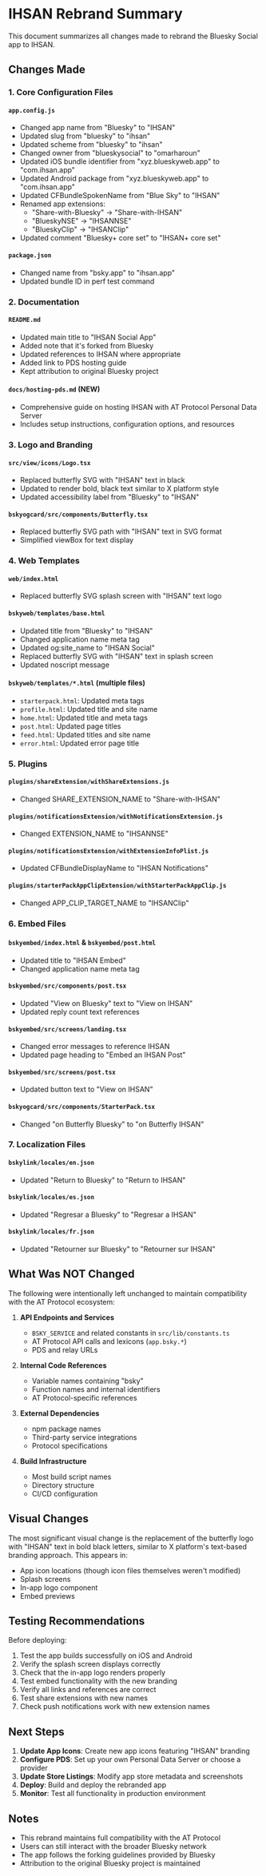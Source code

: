 # IHSAN Rebrand Summary

This document summarizes all changes made to rebrand the Bluesky Social app to IHSAN.

## Changes Made

### 1. Core Configuration Files

#### `app.config.js`
- Changed app name from "Bluesky" to "IHSAN"
- Updated slug from "bluesky" to "ihsan"
- Updated scheme from "bluesky" to "ihsan"
- Changed owner from "blueskysocial" to "omarharoun"
- Updated iOS bundle identifier from "xyz.blueskyweb.app" to "com.ihsan.app"
- Updated Android package from "xyz.blueskyweb.app" to "com.ihsan.app"
- Updated CFBundleSpokenName from "Blue Sky" to "IHSAN"
- Renamed app extensions:
  - "Share-with-Bluesky" → "Share-with-IHSAN"
  - "BlueskyNSE" → "IHSANNSE"
  - "BlueskyClip" → "IHSANClip"
- Updated comment "Bluesky+ core set" to "IHSAN+ core set"

#### `package.json`
- Changed name from "bsky.app" to "ihsan.app"
- Updated bundle ID in perf test command

### 2. Documentation

#### `README.md`
- Updated main title to "IHSAN Social App"
- Added note that it's forked from Bluesky
- Updated references to IHSAN where appropriate
- Added link to PDS hosting guide
- Kept attribution to original Bluesky project

#### `docs/hosting-pds.md` (NEW)
- Comprehensive guide on hosting IHSAN with AT Protocol Personal Data Server
- Includes setup instructions, configuration options, and resources

### 3. Logo and Branding

#### `src/view/icons/Logo.tsx`
- Replaced butterfly SVG with "IHSAN" text in black
- Updated to render bold, black text similar to X platform style
- Updated accessibility label from "Bluesky" to "IHSAN"

#### `bskyogcard/src/components/Butterfly.tsx`
- Replaced butterfly SVG path with "IHSAN" text in SVG format
- Simplified viewBox for text display

### 4. Web Templates

#### `web/index.html`
- Replaced butterfly SVG splash screen with "IHSAN" text logo

#### `bskyweb/templates/base.html`
- Updated title from "Bluesky" to "IHSAN"
- Changed application name meta tag
- Updated og:site_name to "IHSAN Social"
- Replaced butterfly SVG with "IHSAN" text in splash screen
- Updated noscript message

#### `bskyweb/templates/*.html` (multiple files)
- `starterpack.html`: Updated meta tags
- `profile.html`: Updated title and site name
- `home.html`: Updated title and meta tags
- `post.html`: Updated page titles
- `feed.html`: Updated titles and site name
- `error.html`: Updated error page title

### 5. Plugins

#### `plugins/shareExtension/withShareExtensions.js`
- Changed SHARE_EXTENSION_NAME to "Share-with-IHSAN"

#### `plugins/notificationsExtension/withNotificationsExtension.js`
- Changed EXTENSION_NAME to "IHSANNSE"

#### `plugins/notificationsExtension/withExtensionInfoPlist.js`
- Updated CFBundleDisplayName to "IHSAN Notifications"

#### `plugins/starterPackAppClipExtension/withStarterPackAppClip.js`
- Changed APP_CLIP_TARGET_NAME to "IHSANClip"

### 6. Embed Files

#### `bskyembed/index.html` & `bskyembed/post.html`
- Updated title to "IHSAN Embed"
- Changed application name meta tag

#### `bskyembed/src/components/post.tsx`
- Updated "View on Bluesky" text to "View on IHSAN"
- Updated reply count text references

#### `bskyembed/src/screens/landing.tsx`
- Changed error messages to reference IHSAN
- Updated page heading to "Embed an IHSAN Post"

#### `bskyembed/src/screens/post.tsx`
- Updated button text to "View on IHSAN"

#### `bskyogcard/src/components/StarterPack.tsx`
- Changed "on Butterfly Bluesky" to "on Butterfly IHSAN"

### 7. Localization Files

#### `bskylink/locales/en.json`
- Updated "Return to Bluesky" to "Return to IHSAN"

#### `bskylink/locales/es.json`
- Updated "Regresar a Bluesky" to "Regresar a IHSAN"

#### `bskylink/locales/fr.json`
- Updated "Retourner sur Bluesky" to "Retourner sur IHSAN"

## What Was NOT Changed

The following were intentionally left unchanged to maintain compatibility with the AT Protocol ecosystem:

1. **API Endpoints and Services**
   - `BSKY_SERVICE` and related constants in `src/lib/constants.ts`
   - AT Protocol API calls and lexicons (`app.bsky.*`)
   - PDS and relay URLs

2. **Internal Code References**
   - Variable names containing "bsky"
   - Function names and internal identifiers
   - AT Protocol-specific references

3. **External Dependencies**
   - npm package names
   - Third-party service integrations
   - Protocol specifications

4. **Build Infrastructure**
   - Most build script names
   - Directory structure
   - CI/CD configuration

## Visual Changes

The most significant visual change is the replacement of the butterfly logo with "IHSAN" text in bold black letters, similar to X platform's text-based branding approach. This appears in:

- App icon locations (though icon files themselves weren't modified)
- Splash screens
- In-app logo component
- Embed previews

## Testing Recommendations

Before deploying:

1. Test the app builds successfully on iOS and Android
2. Verify the splash screen displays correctly
3. Check that the in-app logo renders properly
4. Test embed functionality with the new branding
5. Verify all links and references are correct
6. Test share extensions with new names
7. Check push notifications work with new extension names

## Next Steps

1. **Update App Icons**: Create new app icons featuring "IHSAN" branding
2. **Configure PDS**: Set up your own Personal Data Server or choose a provider
3. **Update Store Listings**: Modify app store metadata and screenshots
4. **Deploy**: Build and deploy the rebranded app
5. **Monitor**: Test all functionality in production environment

## Notes

- This rebrand maintains full compatibility with the AT Protocol
- Users can still interact with the broader Bluesky network
- The app follows the forking guidelines provided by Bluesky
- Attribution to the original Bluesky project is maintained
